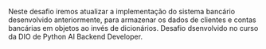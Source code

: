 Neste desafio iremos atualizar a implementação do sistema bancário desenvolvido anteriormente, para armazenar os dados de clientes e contas bancárias em objetos ao invés de dicionários.
Desafio dsenvolvido no curso da DIO de Python AI Backend Developer.
